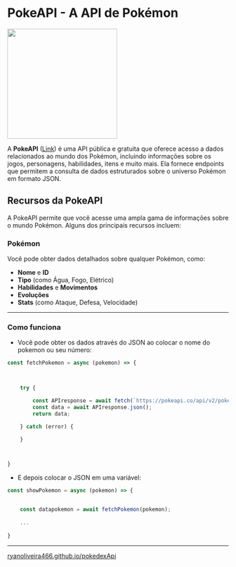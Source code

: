 # PokeAPI - A API de Pokémon

<img src="https://pipedream.com/s.v0/app_mvNhzR/logo/orig"  width=250>

A **PokeAPI** ([Link](https://pokeapi.co/)) é uma API pública e gratuita que oferece acesso a dados relacionados ao mundo dos Pokémon, incluindo informações sobre os jogos, personagens, habilidades, itens e muito mais. Ela fornece endpoints que permitem a consulta de dados estruturados sobre o universo Pokémon em formato JSON.

## Recursos da PokeAPI

A PokeAPI permite que você acesse uma ampla gama de informações sobre o mundo Pokémon. Alguns dos principais recursos incluem:

### Pokémon
Você pode obter dados detalhados sobre qualquer Pokémon, como:

- **Nome** e **ID**
- **Tipo** (como Água, Fogo, Elétrico)
- **Habilidades** e **Movimentos**
- **Evoluções**
- **Stats** (como Ataque, Defesa, Velocidade)

---

### Como funciona
* Você pode obter os dados através do JSON ao colocar o nome do pokemon ou seu número:

```javascript
const fetchPokemon = async (pokemon) => {



    try {

        const APIresponse = await fetch(`https://pokeapi.co/api/v2/pokemon/${pokemon}`);
        const data = await APIresponse.json();
        return data;

    } catch (error) {

    }



}
```

* E depois colocar o JSON em uma variável:

```javascript
const showPokemon = async (pokemon) => {


    const datapokemon = await fetchPokemon(pokemon);
    
    ...
    
}
```

---



[ryanoliveira466.github.io/pokedexApi](https://ryanoliveira466.github.io/pokedexApi/)

